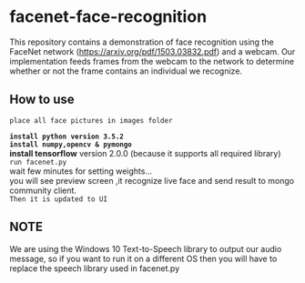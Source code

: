 # facenet-face-recognition

This repository contains a demonstration of face recognition using the FaceNet network (https://arxiv.org/pdf/1503.03832.pdf) and a webcam. Our implementation feeds frames from the webcam to the network to determine whether or not the frame contains an individual we recognize.

## How to use

`place all face pictures in images folder`
 
**`install python version 3.5.2`** <br/>
**`install numpy,opencv & pymongo`**<br/>
**install tensorflow** version 2.0.0 (because it supports all required library)<br/>
`run facenet.py` <br/>
wait few minutes for setting weights...<br/>
you will see preview screen ,it recognize live face and send result to mongo community client.<br/>
`Then it is updated to UI` <br/>

## NOTE

We are using the Windows 10 Text-to-Speech library to output our audio message, so if you want to run it on a different OS then you will have to replace the speech library used in facenet.py

